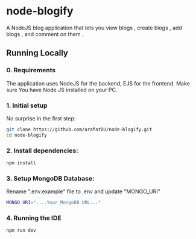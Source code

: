 # node-blogify
A NodeJS blog application that  lets  you view  blogs , create  blogs , add  blogs ,  and  comment on  them .

## Running Locally

### 0. Requirements

The application uses NodeJS for the backend, EJS for the frontend.
Make sure You have Node JS installed on your PC.


### 1. Initial setup

No surprise in the first step:

```bash
git clone https://github.com/arafatDU/node-blogify.git
cd node-blogify
```

### 2. Install dependencies:

```bash
npm install
```

### 3. Setup MongoDB Database:

Rename ".env.example" file to .env and update "MONGO_URI"

```bash
MONGO_URI="....Your_MongoDB_URL..."
```

### 4. Running the IDE

```bash
npm run dev
```